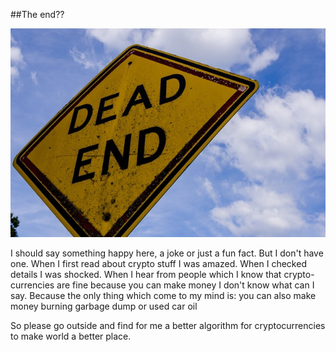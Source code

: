##The end??

![](./resources/img/pexels-photo-237189.jpeg)

<aside class="notes">
I should say something happy here, a joke or just a fun fact. But I don't have one. 
When I first read about crypto stuff I was amazed. When I checked details I was shocked. When I hear from people which I know that crypto-currencies are fine because you can make money I don't know what can I say. Because the only thing which come to my mind is:
you can also make money burning garbage dump or used car oil

So please go outside and find for me a better algorithm for cryptocurrencies to make world a better place.
</aside>
